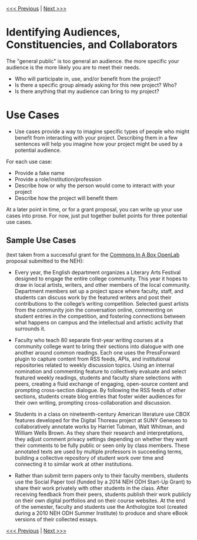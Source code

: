 [<<< Previous](01-ideas.md) | [Next >>>](03-environment.md)

# Identifying Audiences, Constituencies, and Collaborators

 The "general public" is too general an audience. the more specific your audience is the more likely you are to meet their needs. 

 * Who will participate in, use, and/or benefit from the project? 
 * Is there a specific group already asking for this new project? Who? 
 * Is there anything that my audience can bring to my project?

# Use Cases

* Use cases provide a way to imagine specific types of people who might benefit from interacting with your project. Describing them in a few sentences will help you imagine how your project might be used by a potential audience.

For each use case:

* Provide a fake name
* Provide a role/institution/profession
* Describe how or why the person would come to interact with your project
* Describe how the project will benefit them

At a later point in time, or for a grant proposal, you can write up your use cases into prose. For now, just put together bullet points for three potential use cases.

## Sample Use Cases 

(text taken from a successful grant for the [Commons In A Box OpenLab](https://commonsinabox.org/) proposal submitted to the NEH):

*	Every year, the English department organizes a Literary Arts Festival designed to engage the entire college community. This year it hopes to draw in local artists, writers, and other members of the local community. Department members set up a project space where faculty, staff, and students can discuss work by the featured writers and post their contributions to the college’s writing competition. Selected guest artists from the community join the conversation online, commenting on student entries in the competition, and fostering connections between what happens on campus and the intellectual and artistic activity that surrounds it.

* Faculty who teach 80 separate first-year writing courses at a community college want to bring their sections into dialogue with one another around common readings. Each one uses the PressForward plugin to capture content from RSS feeds, APIs, and institutional repositories related to weekly discussion topics. Using an internal nomination and commenting feature to collectively evaluate and select featured weekly readings, students and faculty share selections with peers, creating a fluid exchange of engaging, open-source content and prompting cross-section dialogue. By following the RSS feeds of other sections, students create blog entries that foster wider audiences for their own writing, prompting cross-collaboration and discussion.

* Students in a class on nineteenth-century American literature use CBOX features developed for the Digital Thoreau project at SUNY Geneseo to collaboratively annotate works by Harriet Tubman, Walt Whitman, and William Wells Brown. As they share their research and interpretations, they adjust comment privacy settings depending on whether they want their comments to be fully public or seen only by class members. These annotated texts are used by multiple professors in succeeding terms, building a collective repository of student work over time and connecting it to similar work at other institutions.  

* Rather than submit term papers only to their faculty members, students use the Social Paper tool (funded by a 2014 NEH ODH Start-Up Grant) to share their work privately with other students in the class. After receiving feedback from their peers, students publish their work publicly on their own digital portfolios and on their course websites. At the end of the semester, faculty and students use the Anthologize tool (created during a 2010 NEH ODH Summer Institute) to produce and share eBook versions of their collected essays.


[<<< Previous](01-ideas.md) | [Next >>>](03-environment.md)
